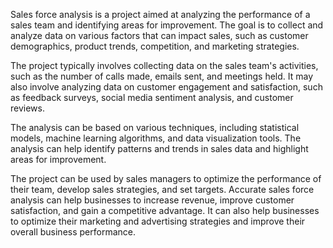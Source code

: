 Sales force analysis is a project aimed at analyzing the performance of a sales team and identifying areas for improvement. The goal is to collect and analyze data on various factors that can impact sales, such as customer demographics, product trends, competition, and marketing strategies.

The project typically involves collecting data on the sales team's activities, such as the number of calls made, emails sent, and meetings held. It may also involve analyzing data on customer engagement and satisfaction, such as feedback surveys, social media sentiment analysis, and customer reviews.

The analysis can be based on various techniques, including statistical models, machine learning algorithms, and data visualization tools. The analysis can help identify patterns and trends in sales data and highlight areas for improvement.

The project can be used by sales managers to optimize the performance of their team, develop sales strategies, and set targets. Accurate sales force analysis can help businesses to increase revenue, improve customer satisfaction, and gain a competitive advantage. It can also help businesses to optimize their marketing and advertising strategies and improve their overall business performance.

